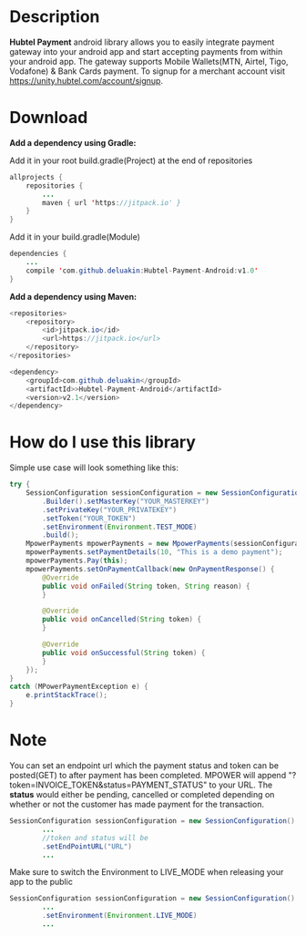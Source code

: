 # Description
__Hubtel Payment__ android library allows you to easily integrate payment gateway into your android app and start accepting payments from within your android app.
The gateway supports Mobile Wallets(MTN, Airtel, Tigo, Vodafone) & Bank Cards payment. To signup for a merchant account visit https://unity.hubtel.com/account/signup. 


# Download

__Add a dependency using Gradle:__

Add it in your root build.gradle(Project) at the end of repositories
```java
allprojects {
	repositories {
		...
		maven { url 'https://jitpack.io' }
	}
}
```
	
Add it in your build.gradle(Module)
```java
dependencies {
	...
	compile 'com.github.deluakin:Hubtel-Payment-Android:v1.0'
}
```


__Add a dependency using Maven:__
```java
<repositories>
	<repository>
		<id>jitpack.io</id>
		<url>https://jitpack.io</url>
	</repository>
</repositories>
```

```java
<dependency>
	<groupId>com.github.deluakin</groupId>
	<artifactId>>Hubtel-Payment-Android</artifactId>
	<version>v2.1</version>
</dependency>
```

# How do I use this library
Simple use case will look something like this:

```java
try {
	SessionConfiguration sessionConfiguration = new SessionConfiguration()
		.Builder().setMasterKey("YOUR_MASTERKEY")
		.setPrivateKey("YOUR_PRIVATEKEY")
		.setToken("YOUR_TOKEN")
		.setEnvironment(Environment.TEST_MODE)
		.build();
	MpowerPayments mpowerPayments = new MpowerPayments(sessionConfiguration);
	mpowerPayments.setPaymentDetails(10, "This is a demo payment");
	mpowerPayments.Pay(this);
	mpowerPayments.setOnPaymentCallback(new OnPaymentResponse() {
		@Override
		public void onFailed(String token, String reason) {
		}

		@Override
		public void onCancelled(String token) {
		}

		@Override
		public void onSuccessful(String token) {
		}
	});
}
catch (MPowerPaymentException e) {
	e.printStackTrace();
}
```


# Note
You can set an endpoint url which the payment status and token can be posted(GET) to after payment has been completed.
MPOWER will append "?token=INVOICE_TOKEN&status=PAYMENT_STATUS" to your URL. 
The __status__ would either be pending, cancelled or completed depending on whether or not the customer has made payment for the transaction.

```java
SessionConfiguration sessionConfiguration = new SessionConfiguration()
		...
		//token and status will be 
		.setEndPointURL("URL")
		...
```


Make sure to switch the Environment to LIVE_MODE when releasing your app to the public

```java
SessionConfiguration sessionConfiguration = new SessionConfiguration()
		...
		.setEnvironment(Environment.LIVE_MODE)
		...
```
